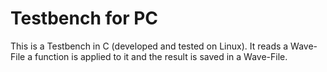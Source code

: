 # Testbench for PC

This is a Testbench in C (developed and tested on Linux).
It  reads a Wave-File a function is applied to it and the result is saved in
a Wave-File.
